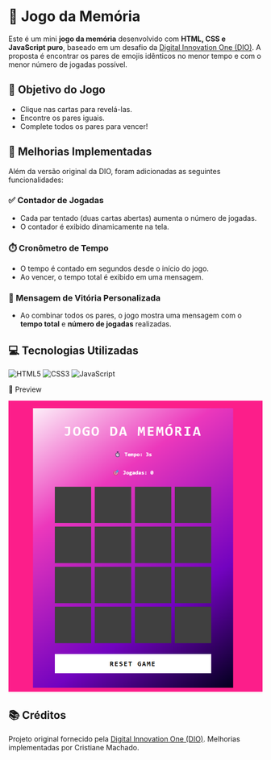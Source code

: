 # 🧠 Jogo da Memória

Este é um mini **jogo da memória** desenvolvido com **HTML, CSS e JavaScript puro**, baseado em um desafio da [Digital Innovation One (DIO)](https://web.dio.me/). A proposta é encontrar os pares de emojis idênticos no menor tempo e com o menor número de jogadas possível.

## 📌 Objetivo do Jogo

- Clique nas cartas para revelá-las.
- Encontre os pares iguais.
- Complete todos os pares para vencer!



## 🔧 Melhorias Implementadas

Além da versão original da DIO, foram adicionadas as seguintes funcionalidades:

### ✅ Contador de Jogadas

- Cada par tentado (duas cartas abertas) aumenta o número de jogadas.
- O contador é exibido dinamicamente na tela.

### ⏱️ Cronômetro de Tempo

- O tempo é contado em segundos desde o início do jogo.
- Ao vencer, o tempo total é exibido em uma mensagem.
  
### 🏁 Mensagem de Vitória Personalizada

- Ao combinar todos os pares, o jogo mostra uma mensagem com o **tempo total** e **número de jogadas** realizadas.



## 💻 Tecnologias Utilizadas

![HTML5](https://img.shields.io/badge/html5-%23E34F26.svg?style=for-the-badge&logo=html5&logoColor=white)
![CSS3](https://img.shields.io/badge/css3-%231572B6.svg?style=for-the-badge&logo=css3&logoColor=white)
![JavaScript](https://img.shields.io/badge/javascript-%23323330.svg?style=for-the-badge&logo=javascript&logoColor=%23F7DF1E)

📸 Preview

![Preview do Jogo](./src/image/jogo.png)


## 📚 Créditos

Projeto original fornecido pela [Digital Innovation One (DIO)](https://dio.me).
Melhorias implementadas por Cristiane Machado.
